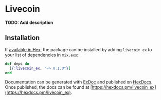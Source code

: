 # Livecoin

**TODO: Add description**

## Installation

If [available in Hex](https://hex.pm/docs/publish), the package can be installed
by adding `livecoin_ex` to your list of dependencies in `mix.exs`:

```elixir
def deps do
  [{:livecoin_ex, "~> 0.1.0"}]
end
```

Documentation can be generated with [ExDoc](https://github.com/elixir-lang/ex_doc)
and published on [HexDocs](https://hexdocs.pm). Once published, the docs can
be found at [https://hexdocs.pm/livecoin_ex](https://hexdocs.pm/livecoin_ex).
